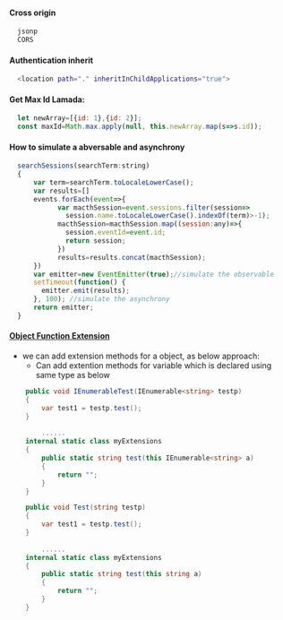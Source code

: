 #### Cross origin
```sh
  jsonp
  CORS
```
#### Authentication inherit
```sh
  <location path="." inheritInChildApplications="true">
```
#### Get Max Id Lamada:
```js
  let newArray=[{id: 1},{id: 2}];
  const maxId=Math.max.apply(null, this.newArray.map(s=>s.id));
```
#### How to simulate a abversable and asynchrony
```js
  searchSessions(searchTerm:string)
  {
      var term=searchTerm.toLocaleLowerCase();
      var results=[]
      events.forEach(event=>{
            var macthSession=event.sessions.filter(session=>
              session.name.toLocaleLowerCase().indexOf(term)>-1);
            macthSession=macthSession.map((session:any)=>{
              session.eventId=event.id;
              return session;
            })
            results=results.concat(macthSession);
      })
      var emitter=new EventEmitter(true);//simulate the observable
      setTimeout(function() {  
        emitter.emit(results);
      }, 100); //simulate the asynchrony
      return emitter;
  } 
```
#### [Object Function Extension](https://github.com/Wwawawa/iac-aspnet/tree/master/6-WS-Federation/EmbeddedSTS/ChangeEmbeddedSTSForAddOutputCliamsDynamically)
* we can add extension methods for a object, as below approach:
  * Can add extention methods for variable which is declared using same type as below
```cs    
    public void IEnumerableTest(IEnumerable<string> testp)
    {
        var test1 = testp.test();
    }
        
        ......
    internal static class myExtensions
    {
        public static string test(this IEnumerable<string> a)
        {
            return "";
        }
    }
```
```cs
    public void Test(string testp)
    {
        var test1 = testp.test();
    }
        
        ......
    internal static class myExtensions
    {
        public static string test(this string a)
        {
            return "";
        }
    }
```



